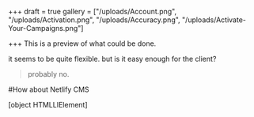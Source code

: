 +++
draft = true
gallery = ["/uploads/Account.png", "/uploads/Activation.png", "/uploads/Accuracy.png", "/uploads/Activate-Your-Campaigns.png"]

+++
This is a preview of what could be done.

it seems to be quite flexible. but is it easy enough for the client?

> probably no.

\#How about Netlify CMS

\[object HTMLLIElement\]